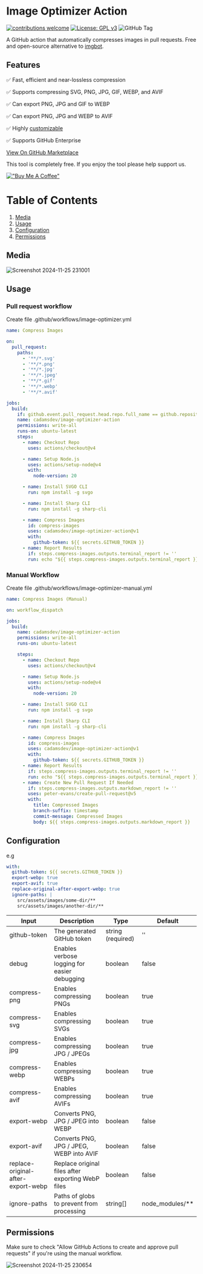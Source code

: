 # Image Optimizer Action

[![contributions welcome](https://img.shields.io/badge/contributions-welcome-brightgreen.svg?style=flat)](https://github.com/cadamsdev/notes/issues) [![License: GPL v3](https://img.shields.io/badge/License-GPLv3-blue.svg)](https://www.gnu.org/licenses/gpl-3.0) ![GitHub Tag](https://img.shields.io/github/v/tag/cadamsdev/image-optimizer-action)

A GitHub action that automatically compresses images in pull requests. Free and open-source alternative to [imgbot](https://imgbot.net/).

## Features

✅ Fast, efficient and near-lossless compression 

✅ Supports compressing SVG, PNG, JPG, GIF, WEBP, and AVIF

✅ Can export PNG, JPG and GIF to WEBP

✅ Can export PNG, JPG and WEBP to AVIF

✅ Highly [customizable](#configuration)

✅ Supports GitHub Enterprise

[View On GitHub Marketplace](https://github.com/marketplace/actions/image-optimizer-action)

This tool is completely free. If you enjoy the tool please help support us.

[!["Buy Me A Coffee"](https://www.buymeacoffee.com/assets/img/custom_images/orange_img.png)](https://www.buymeacoffee.com/cadamsdev)

# Table of Contents
1. [Media](#media)
2. [Usage](#usage)
3. [Configuration](#configuration)
4. [Permissions](#permissions)

## Media

![Screenshot 2024-11-25 231001](https://github.com/user-attachments/assets/281fd292-ec99-4bf8-a094-2f9a6713370d)

## Usage

### Pull request workflow

Create file .github/workflows/image-optimizer.yml

```yml
name: Compress Images

on:
  pull_request:
    paths:
      - '**/*.svg'
      - '**/*.png'
      - '**/*.jpg'
      - '**/*.jpeg'
      - '**/*.gif'
      - '**/*.webp'
      - '**/*.avif'

jobs:
  build:
    if: github.event.pull_request.head.repo.full_name == github.repository
    name: cadamsdev/image-optimizer-action
    permissions: write-all
    runs-on: ubuntu-latest
    steps:
      - name: Checkout Repo
        uses: actions/checkout@v4

      - name: Setup Node.js
        uses: actions/setup-node@v4
        with:
          node-version: 20

      - name: Install SVGO CLI
        run: npm install -g svgo

      - name: Install Sharp CLI
        run: npm install -g sharp-cli

      - name: Compress Images
        id: compress-images
        uses: cadamsdev/image-optimizer-action@v1
        with:
          github-token: ${{ secrets.GITHUB_TOKEN }}
      - name: Report Results
        if: steps.compress-images.outputs.terminal_report != ''
        run: echo "${{ steps.compress-images.outputs.terminal_report }}"
```

### Manual Workflow

Create file .github/workflows/image-optimizer-manual.yml

```yml
name: Compress Images (Manual)

on: workflow_dispatch

jobs:
  build:
    name: cadamsdev/image-optimizer-action
    permissions: write-all
    runs-on: ubuntu-latest

    steps:
      - name: Checkout Repo
        uses: actions/checkout@v4

      - name: Setup Node.js
        uses: actions/setup-node@v4
        with:
          node-version: 20

      - name: Install SVGO CLI
        run: npm install -g svgo

      - name: Install Sharp CLI
        run: npm install -g sharp-cli

      - name: Compress Images
        id: compress-images
        uses: cadamsdev/image-optimizer-action@v1
        with:
          github-token: ${{ secrets.GITHUB_TOKEN }}
      - name: Report Results
        if: steps.compress-images.outputs.terminal_report != ''
        run: echo "${{ steps.compress-images.outputs.terminal_report }}"
      - name: Create New Pull Request If Needed
        if: steps.compress-images.outputs.markdown_report != ''
        uses: peter-evans/create-pull-request@v5
        with:
          title: Compressed Images
          branch-suffix: timestamp
          commit-message: Compressed Images
          body: ${{ steps.compress-images.outputs.markdown_report }}
```

## Configuration

e.g

```yml
with:
  github-token: ${{ secrets.GITHUB_TOKEN }}
  export-webp: true
  export-avif: true
  replace-original-after-export-webp: true
  ignore-paths: |
    src/assets/images/some-dir/**
    src/assets/images/another-dir/**
```

| Input                              | Description                                       | Type              | Default           |
| ---------------------------------- | ------------------------------------------------- | ----------------- | ----------------- |
| github-token                       | The generated GitHub token                        | string (required) | ''                |
| debug                              | Enables verbose logging for easier debugging      | boolean           | false             |
| compress-png                       | Enables compressing PNGs                          | boolean           | true              |
| compress-svg                       | Enables compressing SVGs                          | boolean           | true              |
| compress-jpg                       | Enables compressing JPG / JPEGs                   | boolean           | true              |
| compress-webp                      | Enables compressing WEBPs                         | boolean           | true              |
| compress-avif                      | Enables compressing AVIFs                         | boolean           | true              |
| export-webp                        | Converts PNG, JPG / JPEG into WEBP                | boolean           | false             |
| export-avif                        | Converts PNG, JPG / JPEG, WEBP into AVIF          | boolean           | false             |
| replace-original-after-export-webp | Replace original files after exporting WebP files | boolean           | false             |
| ignore-paths                       | Paths of globs to prevent from processing         | string[]          | node_modules/\*\* |

## Permissions

Make sure to check "Allow GitHub Actions to create and approve pull requests" if you're using the manual workflow.

![Screenshot 2024-11-25 230654](https://github.com/user-attachments/assets/87e4e3c3-427d-427e-abba-5843b6d32f2f)
